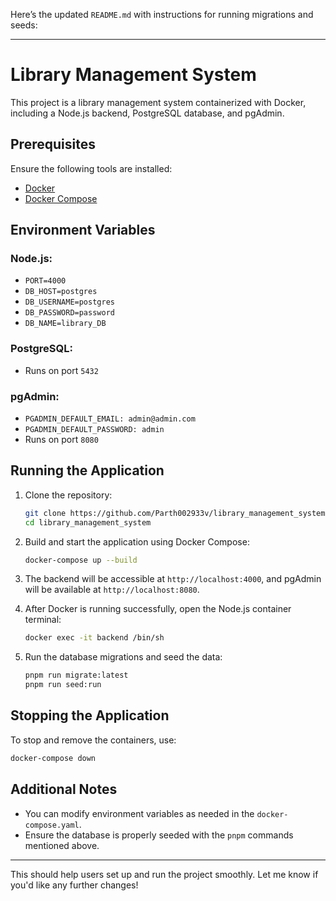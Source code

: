 Here’s the updated `README.md` with instructions for running migrations and seeds:

---

# Library Management System

This project is a library management system containerized with Docker, including a Node.js backend, PostgreSQL database, and pgAdmin.

## Prerequisites

Ensure the following tools are installed:
- [Docker](https://www.docker.com/get-started)
- [Docker Compose](https://docs.docker.com/compose/install/)

## Environment Variables

### Node.js:
- `PORT=4000`
- `DB_HOST=postgres`
- `DB_USERNAME=postgres`
- `DB_PASSWORD=password`
- `DB_NAME=library_DB`

### PostgreSQL:
- Runs on port `5432`

### pgAdmin:
- `PGADMIN_DEFAULT_EMAIL: admin@admin.com`
- `PGADMIN_DEFAULT_PASSWORD: admin`
- Runs on port `8080`

## Running the Application

1. Clone the repository:
   ```bash
   git clone https://github.com/Parth002933v/library_management_system.git
   cd library_management_system
   ```

2. Build and start the application using Docker Compose:
   ```bash
   docker-compose up --build
   ```

3. The backend will be accessible at `http://localhost:4000`, and pgAdmin will be available at `http://localhost:8080`.

4. After Docker is running successfully, open the Node.js container terminal:
   ```bash
   docker exec -it backend /bin/sh
   ```

5. Run the database migrations and seed the data:
   ```bash
   pnpm run migrate:latest
   pnpm run seed:run
   ```

## Stopping the Application

To stop and remove the containers, use:
```bash
docker-compose down
```

## Additional Notes

- You can modify environment variables as needed in the `docker-compose.yaml`.
- Ensure the database is properly seeded with the `pnpm` commands mentioned above.

---

This should help users set up and run the project smoothly. Let me know if you'd like any further changes!